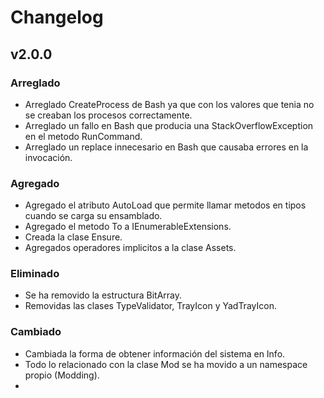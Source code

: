﻿# Changelog

## v2.0.0

### Arreglado
- Arreglado CreateProcess de Bash ya que con los valores que tenia no se creaban los procesos correctamente.
- Arreglado un fallo en Bash que producia una StackOverflowException en el metodo RunCommand.
- Arreglado un replace innecesario en Bash que causaba errores en la invocación.

### Agregado
- Agregado el atributo AutoLoad  que permite llamar metodos en tipos cuando se carga su ensamblado.
- Agregado el metodo To<T> a IEnumerableExtensions.
- Creada la clase Ensure.
- Agregados operadores implicitos a la clase Assets.

### Eliminado
- Se ha removido la estructura BitArray.
- Removidas las clases TypeValidator, TrayIcon y YadTrayIcon.

### Cambiado
- Cambiada la forma de obtener información del sistema en Info.
- Todo lo relacionado con la clase Mod se ha movido a un namespace propio (Modding).
- 